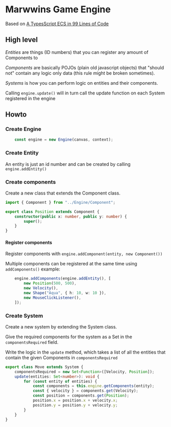 # Marwwins Game Engine

Based on [A TypesScript ECS in 99 Lines of Code ](https://maxwellforbes.com/posts/typescript-ecs-implementation/)

## High level

*Entities* are things (ID numbers) that you can register any amount of Components to

*Components* are basically POJOs (plain old javascript objects) that "should not" contain any logic only data (this rule might be broken sometimes).

*Systems* is how you can perform logic on entities and their components.

Calling `engine.update()` will in turn call the update function on each System registered in the engine 

## Howto

### Create Engine
```ts
    const engine = new Engine(canvas, context);
```

### Create Entity

An entity is just an id number and can be created by calling `engine.addEntity()`

### Create components

Create a new class that extends the Component class.

```ts
import { Component } from "../Engine/Component";

export class Position extends Component {
    constructor(public x: number, public y: number) {
        super();
    }
}
```

#### Register components

Register components with `engine.addComponent(entity, new Component())`

Multiple components can be registered at the same time using `addComponents()` example:

```ts
    engine.addComponents(engine.addEntity(), [
        new Position(500, 500),
        new Velocity(),
        new Shape("Aqua", { h: 10, w: 10 }),
        new MouseClickListener(),
    ]);
```

### Create System

Create a new system by extending the System class. 

Give the required components for the system as a Set in the `componentsRequired` field.

Write the logic in the `update` method, which takes a list of all the entities that contain the given Components in `componentsRequired`

```ts
export class Move extends System {
    componentsRequired = new Set<Function>([Velocity, Position]);
    update(entities: Set<number>): void {
        for (const entity of entities) {
            const components = this.engine.getComponents(entity);
            const { velocity } = components.get(Velocity);
            const position = components.get(Position);
            position.x = position.x + velocity.x;
            position.y = position.y + velocity.y;
        }
    }
}
```
